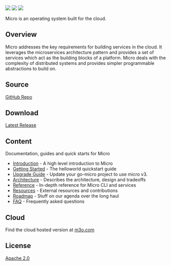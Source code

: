 <div>
  <a href="https://github.com/micro/micro/stargazers"><img src="https://img.shields.io/github/stars/micro/micro?style=social" /></a>
  <a href="https://m3o.com"><img src="https://img.shields.io/badge/micro-cloud-orange" /></a>
  <a href="https://slack.m3o.com"><img src="https://img.shields.io/badge/micro-slack-red" /></a>
</div>

Micro is an operating system built for the cloud.

## Overview

Micro addresses the key requirements for building services in the cloud. It leverages the microservices
architecture pattern and provides a set of services which act as the building blocks of a platform. Micro deals
with the complexity of distributed systems and provides simpler programmable abstractions to build on. 

## Source

[GitHub Repo](https://github.com/micro/micro)

## Download

[Latest Release](https://github.com/micro/micro/releases/latest)

## Content

Documentation, guides and quick starts for Micro

- [Introduction](introduction) - A high level introduction to Micro
- [Getting Started](getting-started) - The helloworld quickstart guide
- [Upgrade Guide](upgrade-guide) - Update your go-micro project to use micro v3.
- [Architecture](architecture) - Describes the architecture, design and tradeoffs
- [Reference](reference) - In-depth reference for Micro CLI and services
- [Resources](resources) - External resources and contributions
- [Roadmap](roadmap) - Stuff on our agenda over the long haul
- [FAQ](faq) - Frequently asked questions

## Cloud

Find the cloud hosted version at [m3o.com](https://m3o.com)

## License

[Apache 2.0](https://opensource.org/licenses/Apache-2.0)
